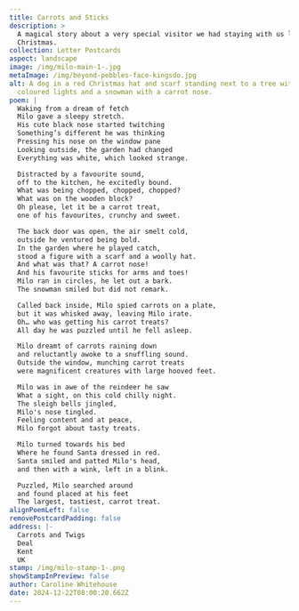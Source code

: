 ```yaml
---
title: Carrots and Sticks
description: >
  A magical story about a very special visitor we had staying with us last
  Christmas.
collection: Letter Postcards
aspect: landscape
image: /img/milo-main-1-.jpg
metaImage: /img/beyond-pebbles-face-kingsdo.jpg
alt: A dog in a red Christmas hat and scarf standing next to a tree with
  coloured lights and a snowman with a carrot nose.
poem: |
  Waking from a dream of fetch
  Milo gave a sleepy stretch.
  His cute black nose started twitching
  Something’s different he was thinking 
  Pressing his nose on the window pane
  Looking outside, the garden had changed
  Everything was white, which looked strange.

  Distracted by a favourite sound, 
  off to the kitchen, he excitedly bound.
  What was being chopped, chopped, chopped? 
  What was on the wooden block?
  Oh please, let it be a carrot treat, 
  one of his favourites, crunchy and sweet.

  The back door was open, the air smelt cold, 
  outside he ventured being bold.
  In the garden where he played catch,
  stood a figure with a scarf and a woolly hat.
  And what was that? A carrot nose! 
  And his favourite sticks for arms and toes!
  Milo ran in circles, he let out a bark. 
  The snowman smiled but did not remark.

  Called back inside, Milo spied carrots on a plate, 
  but it was whisked away, leaving Milo irate.
  Oh… who was getting his carrot treats?  
  All day he was puzzled until he fell asleep.

  Milo dreamt of carrots raining down 
  and reluctantly awoke to a snuffling sound. 
  Outside the window, munching carrot treats 
  were magnificent creatures with large hooved feet.

  Milo was in awe of the reindeer he saw
  What a sight, on this cold chilly night. 
  The sleigh bells jingled, 
  Milo's nose tingled.
  Feeling content and at peace, 
  Milo forgot about tasty treats.

  Milo turned towards his bed 
  Where he found Santa dressed in red.
  Santa smiled and patted Milo's head, 
  and then with a wink, left in a blink.

  Puzzled, Milo searched around 
  and found placed at his feet 
  The largest, tastiest, carrot treat.
alignPoemLeft: false
removePostcardPadding: false
address: |-
  Carrots and Twigs
  Deal
  Kent
  UK
stamp: /img/milo-stamp-1-.png
showStampInPreview: false
author: Caroline Whitehouse
date: 2024-12-22T08:00:20.662Z
---
```

